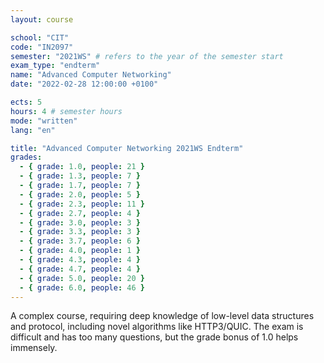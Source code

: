 ```yaml
---
layout: course

school: "CIT"
code: "IN2097"
semester: "2021WS" # refers to the year of the semester start
exam_type: "endterm"
name: "Advanced Computer Networking"
date: "2022-02-28 12:00:00 +0100"

ects: 5
hours: 4 # semester hours
mode: "written"
lang: "en"

title: "Advanced Computer Networking 2021WS Endterm"
grades:
  - { grade: 1.0, people: 21 }
  - { grade: 1.3, people: 7 }
  - { grade: 1.7, people: 7 }
  - { grade: 2.0, people: 5 }
  - { grade: 2.3, people: 11 }
  - { grade: 2.7, people: 4 }
  - { grade: 3.0, people: 3 }
  - { grade: 3.3, people: 3 }
  - { grade: 3.7, people: 6 }
  - { grade: 4.0, people: 1 }
  - { grade: 4.3, people: 4 }
  - { grade: 4.7, people: 4 }
  - { grade: 5.0, people: 20 }
  - { grade: 6.0, people: 46 }
---
```


A complex course, requiring deep knowledge of low-level data structures and protocol, including novel algorithms like HTTP3/QUIC. The exam is difficult and has too many questions, but the grade bonus of 1.0 helps immensely.
